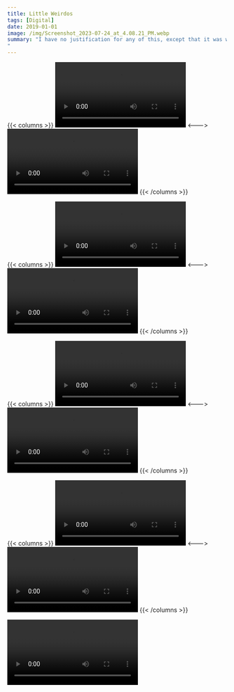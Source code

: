 ```yaml
---
title: Little Weirdos
tags: [Digital]
date: 2019-01-01
image: /img/Screenshot_2023-07-24_at_4.08.21_PM.webp
summary: "I have no justification for any of this, except that it was weird and fun.
"
---
```



{{< columns >}}
![HYPERSPEKTIV (1).mov](/img/HYPERSPEKTIV_(1).mov)
<--->
![Glitch - 52 of 54.mp4](/img/Glitch_-_52_of_54.mp4)
{{< /columns >}}	

{{< columns >}}
![Glitch - 50 of 54.mp4](/img/Glitch_-_50_of_54.mp4)
<--->
![Glitch - 49 of 54.mp4](/img/Glitch_-_49_of_54.mp4)
{{< /columns >}}	

{{< columns >}}
![Glitch - 53 of 54.mp4](/img/Glitch_-_53_of_54.mp4)
<--->
![digital- - 3.mov](/img/digital-_-_3.mov)
{{< /columns >}}	

{{< columns >}}
![digital- - 2.mov](/img/digital-_-_2.mov)
<--->
![digital- - 1.mov](/img/digital-_-_1.mov)
{{< /columns >}}	

![art - 2.mov](/img/art_-_2.mov)
